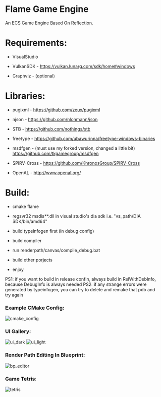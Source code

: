 # Flame Game Engine
An ECS Game Engine Based On Reflection.

# Requirements:

- VisualStudio

- VulkanSDK     - https://vulkan.lunarg.com/sdk/home#windows

- Graphviz      - (optional)
  
# Libraries:

- pugixml       - https://github.com/zeux/pugixml

- njson         - https://github.com/nlohmann/json

- STB           - https://github.com/nothings/stb
  
- freetype      - https://github.com/ubawurinna/freetype-windows-binaries

- msdfgen       - (must use my forked version, changed a little bit) https://github.com/tkgamegroup/msdfgen

- SPIRV-Cross   - https://github.com/KhronosGroup/SPIRV-Cross

- OpenAL        - http://www.openal.org/

# Build:

- cmake flame

- regsvr32 msdia**.dll in visual studio's dia sdk i.e. "vs_path/DIA SDK/bin/amd64"

- build typeinfogen first (in debug config)

- build compiler

- run renderpath/canvas/compile_debug.bat

- build other porjects
  
- enjoy

PS1: if you want to build in release confin, always build in RelWithDebInfo, because DebugInfo is always needed
PS2: if any strange errors were generated by typeinfogen, you can try to delete and remake that pdb and try again

### Example CMake Config:
![cmake_config](https://github.com/tkgamegroup/flame/blob/master/screenshots/cmake_config.png)

### UI Gallery:
![ui_dark](https://github.com/tkgamegroup/flame/blob/master/screenshots/ui_dark.png)
![ui_light](https://github.com/tkgamegroup/flame/blob/master/screenshots/ui_light.png)
### Render Path Editing In Blueprint:
![bp_editor](https://github.com/tkgamegroup/flame/blob/master/screenshots/bp_editor.png)
### Game Tetris:
![tetris](https://github.com/tkgamegroup/flame/blob/master/screenshots/tetris.png)

